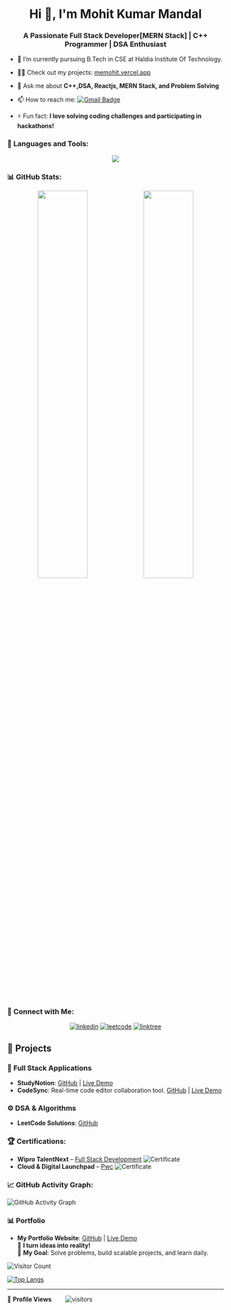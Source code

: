 <h1 align="center">Hi 👋, I'm Mohit Kumar Mandal</h1>
<h3 align="center">A Passionate Full Stack Developer[MERN Stack] | C++ Programmer | DSA Enthusiast</h3>

- 🌱 I’m currently pursuing B.Tech in CSE at Haldia Institute Of Technology.
- 👨‍💻 Check out my projects: [memohit.vercel.app](https://memohit.vercel.app)
- 💬 Ask me about **C++,DSA, Reactjs, MERN Stack, and Problem Solving**
- 📫 How to reach me: [![Gmail Badge](https://img.shields.io/badge/-mohitmandal192@gmail.com-c14438?style=flat-square&logo=Gmail&logoColor=white&link=mailto:mohitmandal192@gmail.com)](mailto:mohitmandal192@gmail.com)

- ⚡ Fun fact: **I love solving coding challenges and participating in hackathons!**

### 🚀 Languages and Tools:
<p align="center">
  <img src="https://skillicons.dev/icons?i=cpp,js,nodejs,react,nextjs,express,mongodb,redis,tailwind,docker,mysql,git,github,vscode,bootstrap,aws" />
</p>

### 📊 GitHub Stats:
<p align="center">
  <img width="48%" src="https://github-readme-stats.vercel.app/api?username=mohit1721&show_icons=true&theme=dark" />
  <img width="48%" src="https://github-readme-streak-stats.herokuapp.com/?user=mohit1721&theme=dark" />
</p>

### 🔗 Connect with Me:
<p align="center">
  <a href="https://linkedin.com/in/mohit-kumar-mandal-4344b3229" target="blank"><img src="https://skillicons.dev/icons?i=linkedin" alt="linkedin" /></a>
  <a href="https://leetcode.com/mohit1702" target="blank"><img src="https://img.shields.io/badge/LeetCode-FFA116?logo=leetcode&logoColor=white" alt="leetcode" /></a>
  <a href="https://linktr.ee/mk1702" target="blank"><img src="https://img.shields.io/badge/Linktree-39E09B?logo=linktree&logoColor=white" alt="linktree" /></a>
</p>

## 📂 Projects

### 🚀 Full Stack Applications
- **StudyNotion**: [GitHub](https://github.com/mohit1721/study1) | [Live Demo](https://mystudynotion.vercel.app)  
- **CodeSync**: Real-time code editor collaboration tool. [GitHub](https://github.com/mohit1721/c-sync)  | [Live Demo](https://codes-sync.vercel.app)

### ⚙️ DSA & Algorithms
- **LeetCode Solutions**: [GitHub](https://github.com/mohit1721/Leetcode)  

### 🏆 Certifications:
- **Wipro TalentNext** – [Full Stack Development](https://drive.google.com/file/d/1IbVRZjDfGx4QYyVsMS7iMNsjXs1GYNIL/view?usp=sharing)  ![Certificate](https://img.shields.io/badge/Verified-✅-green)
- **Cloud & Digital Launchpad** – [Pwc](https://drive.google.com/file/d/1tTqoQwFvPBaU0bF2au-4YoiPmnOBeisY/view?usp=drivesdk&usp=embed_facebook&usp=embed_facebook)  ![Certificate](https://img.shields.io/badge/Verified-✅-green)

### 📈 GitHub Activity Graph:
![GitHub Activity Graph](https://github-readme-activity-graph.vercel.app/graph?username=mohit1721&theme=react-dark&hide_border=true)


### 📊 Portfolio
- **My Portfolio Website**: [GitHub](https://github.com/mohit1721/my-portfolio) | [Live Demo](https://memohit.vercel.app)  
🚀 **I turn ideas into reality!**  
🎯 **My Goal**: Solve problems, build scalable projects, and learn daily.



![Visitor Count](https://komarev.com/ghpvc/?username=mohit1721&color=blue)
<!--  TOP LANGUAGES STATISTICS -->
 [![Top Langs](https://github-readme-stats.vercel.app/api/top-langs/?username=mohit1721&theme=dark&layout=compact&align=right&width=40%)](https://github.com/anuraghazra/github-readme-stats)
 
 ---
 
<!--  PROFILES VIEWS -->
🌱 **Profile Views**&nbsp;&nbsp;&nbsp;&nbsp;&nbsp;&nbsp;&nbsp;
![visitors](https://profile-counter.glitch.me/mohit1721/count.svg?align=center)



<!--
**mohit1721/mohit1721** is a ✨ _special_ ✨ repository because its `README.md` (this file) appears on your GitHub profile.

Here are some ideas to get you started:

- 🔭 I’m currently working on ...
- 🌱 I’m currently learning ...
- 👯 I’m looking to collaborate on ...
- 🤔 I’m looking for help with ...
- 💬 Ask me about ...
- 📫 How to reach me: ...
- 😄 Pronouns: ...
- ⚡ Fun fact: ...
-->
